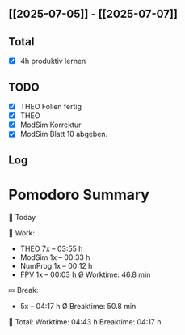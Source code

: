 ## [[2025-07-05]] - [[2025-07-07]]
## Total
- [x] 4h produktiv lernen 
## TODO
- [x] THEO Folien fertig
- [x] THEO
- [x] ModSim Korrektur
- [x] ModSim Blatt 10 abgeben.
## Log

# Pomodoro Summary

📅 Today

🍅 Work:
- THEO        7x – 03:55 h
- ModSim      1x – 00:33 h
- NumProg     1x – 00:12 h
- FPV         1x – 00:03 h
Ø Worktime: 46.8 min

💤 Break:
- 5x – 04:17 h
Ø Breaktime: 50.8 min

🧠 Total:
Worktime:  04:43 h
Breaktime: 04:17 h

